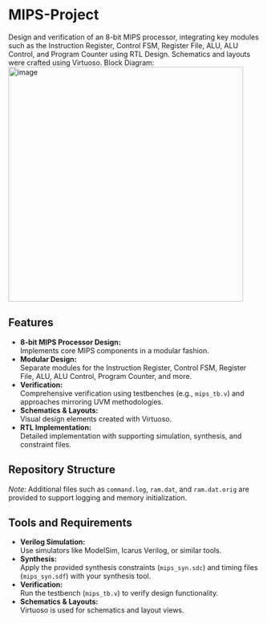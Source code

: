 # MIPS-Project

Design and verification of an 8-bit MIPS processor, integrating key modules such as the Instruction Register, Control FSM, Register File, ALU, ALU Control, and Program Counter using RTL Design. Schematics and layouts were crafted using Virtuoso.
Block Diagram:
<img width="468" alt="image" src="https://github.com/user-attachments/assets/a727565b-7ebe-4f01-b9ce-f244c28969e9" />

## Features

- **8-bit MIPS Processor Design:**  
  Implements core MIPS components in a modular fashion.
- **Modular Design:**  
  Separate modules for the Instruction Register, Control FSM, Register File, ALU, ALU Control, Program Counter, and more.
- **Verification:**  
  Comprehensive verification using testbenches (e.g., `mips_tb.v`) and approaches mirroring UVM methodologies.
- **Schematics & Layouts:**  
  Visual design elements created with Virtuoso.
- **RTL Implementation:**  
  Detailed implementation with supporting simulation, synthesis, and constraint files.

## Repository Structure


*Note:* Additional files such as `command.log`, `ram.dat`, and `ram.dat.orig` are provided to support logging and memory initialization.

## Tools and Requirements

- **Verilog Simulation:**  
  Use simulators like ModelSim, Icarus Verilog, or similar tools.
- **Synthesis:**  
  Apply the provided synthesis constraints (`mips_syn.sdc`) and timing files (`mips_syn.sdf`) with your synthesis tool.
- **Verification:**  
  Run the testbench (`mips_tb.v`) to verify design functionality.
- **Schematics & Layouts:**  
  Virtuoso is used for schematics and layout views.
